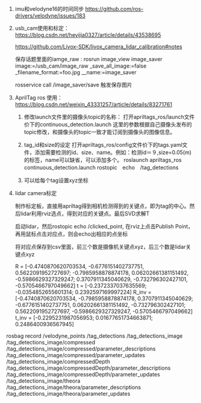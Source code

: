 1. imu和velodyne16的时间同步
   https://github.com/ros-drivers/velodyne/issues/183
   
2. usb_cam使用和标定：https://blog.csdn.net/heyijia0327/article/details/43538695

   https://github.com/Livox-SDK/livox_camera_lidar_calibration#notes

   保存话题里面的iamge_raw  : rosrun image_view image_saver image:=/usb_cam/image_raw _save_all_image:=false _filename_format:=foo.jpg __name:=image_saver  

   rosservice call /image_saver/save 触发保存图片

3. AprilTag ros 使用：https://blog.csdn.net/weixin_43331257/article/details/83271761

   1. 修改launch文件里的摄像头topic的名称：
        打开apriltags_ros/launch文件价下的continuous_detection.launch
      这里的参数根据自己摄像头发布的topic修改，和摄像头的topic一致才能订阅到摄像头的图像信息。
   
   2. tag_id和size的设定
        打开apriltags_ros/config文件价下的tags.yaml文件，添加需要检测的id、size、name。例如：检测id＝９,size=0.05(m)的标签，name可以缺省，可以添加多个。
      roslaunch apriltags_ros continuous_detection.launch
      rostopic　echo　/tag_detections
   
   3.  可以给每个tag设置xyz坐标
   
4. lidar camera标定  

   制作标定板，直接用apriltag得到相机检测得到的关键点，即为tag的中心。然后lidar利用rviz选点，得到对应的关键点。最后SVD求解T

   启动lidar，然后rostopic echo /clicked_point, 在rviz上点击Publish Point，再用鼠标点击对应点，则会echo出相应的点坐标

   将对应点保存到csv里面，前三个数是摄像机关键点xyz，后三个数是lidar关键点xyz

   R = [-0.4740870620703534, -0.6776151402737751, 0.5622091952727697;
     -0.7985958878874178, 0.06202661381151492, -0.5986629327329247;
     0.3707911345040629, -0.732796302427101, -0.5705466797049662]
   t = [-0.2372337037635569;
     -0.0354852655601314;
     0.2392597169997224]
   R_inv = [-0.4740870620703534, -0.7985958878874178, 0.3707911345040629;
     -0.6776151402737751, 0.06202661381151492, -0.732796302427101;
     0.5622091952727697, -0.5986629327329247, -0.5705466797049662]
   t_inv = [-0.2295231987056953;
     0.01677651734663871;
     0.2486400936567945]

rosbag record /velodyne_points /tag_detections  /tag_detections_image /tag_detections_image/compressed  /tag_detections_image/compressed/parameter_descriptions /tag_detections_image/compressed/parameter_updates /tag_detections_image/compressedDepth /tag_detections_image/compressedDepth/parameter_descriptions /tag_detections_image/compressedDepth/parameter_updates /tag_detections_image/theora /tag_detections_image/theora/parameter_descriptions /tag_detections_image/theora/parameter_updates

